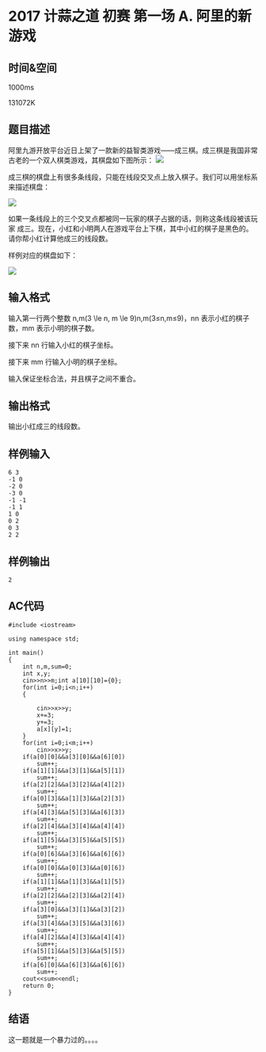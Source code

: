 # 2017 计蒜之道 初赛 第一场 A. 阿里的新游戏

## 时间&空间

1000ms 

131072K

## 题目描述

阿里九游开放平台近日上架了一款新的益智类游戏——成三棋。成三棋是我国非常古老的一个双人棋类游戏，其棋盘如下图所示：
![](https://res.jisuanke.com/img/upload/20170505/0b85b9dbc1a86da9f34b68614109335f73c469ba.png)

成三棋的棋盘上有很多条线段，只能在线段交叉点上放入棋子。我们可以用坐标系来描述棋盘：

![](https://res.jisuanke.com/img/upload/20170505/1a920353a79512817bc423939e81b905be17601f.png)

如果一条线段上的三个交叉点都被同一玩家的棋子占据的话，则称这条线段被该玩家 成三。现在，小红和小明两人在游戏平台上下棋，其中小红的棋子是黑色的。请你帮小红计算他成三的线段数。

样例对应的棋盘如下：

![](https://res.jisuanke.com/img/upload/20170511/e0785a51771a116316754090d01f850b08e7df1a.png)

## 输入格式

输入第一行两个整数 n,m(3 \le n, m \le 9)n,m(3≤n,m≤9)，nn 表示小红的棋子数，mm 表示小明的棋子数。

接下来 nn 行输入小红的棋子坐标。

接下来 mm 行输入小明的棋子坐标。

输入保证坐标合法，并且棋子之间不重合。

## 输出格式

输出小红成三的线段数。

## 样例输入

    6 3
    -1 0
    -2 0
    -3 0
    -1 -1
    -1 1
    1 0
    0 2
    0 3
    2 2

## 样例输出

    2

## AC代码

    #include <iostream>

    using namespace std;

    int main()
    {
        int n,m,sum=0;
        int x,y;
        cin>>n>>m;int a[10][10]={0};
        for(int i=0;i<n;i++)
        {

            cin>>x>>y;
            x+=3;
            y+=3;
            a[x][y]=1;
        }
        for(int i=0;i<m;i++)
            cin>>x>>y;
        if(a[0][0]&&a[3][0]&&a[6][0])
            sum++;
        if(a[1][1]&&a[3][1]&&a[5][1])
            sum++;
        if(a[2][2]&&a[3][2]&&a[4][2])
            sum++;
        if(a[0][3]&&a[1][3]&&a[2][3])
            sum++;
        if(a[4][3]&&a[5][3]&&a[6][3])
            sum++;
        if(a[2][4]&&a[3][4]&&a[4][4])
            sum++;
        if(a[1][5]&&a[3][5]&&a[5][5])
            sum++;
        if(a[0][6]&&a[3][6]&&a[6][6])
            sum++;
        if(a[0][0]&&a[0][3]&&a[0][6])
            sum++;
        if(a[1][1]&&a[1][3]&&a[1][5])
            sum++;
        if(a[2][2]&&a[2][3]&&a[2][4])
            sum++;
        if(a[3][0]&&a[3][1]&&a[3][2])
            sum++;
        if(a[3][4]&&a[3][5]&&a[3][6])
            sum++;
        if(a[4][2]&&a[4][3]&&a[4][4])
            sum++;
        if(a[5][1]&&a[5][3]&&a[5][5])
            sum++;
        if(a[6][0]&&a[6][3]&&a[6][6])
            sum++;
        cout<<sum<<endl;
        return 0;
    }


## 结语

这一题就是一个暴力过的。。。。
